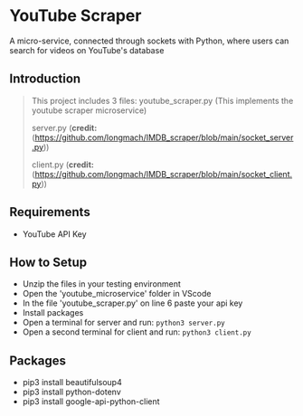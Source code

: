 # YouTube Scraper
A micro-service, connected through sockets with Python, where users can search for videos on YouTube's database

## Introduction 
> This project includes 3 files:
> youtube_scraper.py				(This implements the youtube scraper microservice)
> 
> server.py					(**credit:** (https://github.com/longmach/IMDB_scraper/blob/main/socket_server.py))
> 
> client.py					(**credit:** (https://github.com/longmach/IMDB_scraper/blob/main/socket_client.py))
> 
	
## Requirements
- YouTube API Key

## How to Setup
- Unzip the files in your testing environment
- Open the 'youtube_microservice' folder in VScode
- In the file 'youtube_scraper.py' on line 6 paste your api key
- Install packages
- Open a terminal for server and run: ``` python3 server.py ```
- Open a second terminal for client and run: ``` python3 client.py ```

## Packages
- pip3 install beautifulsoup4
- pip3 install python-dotenv
- pip3 install google-api-python-client
